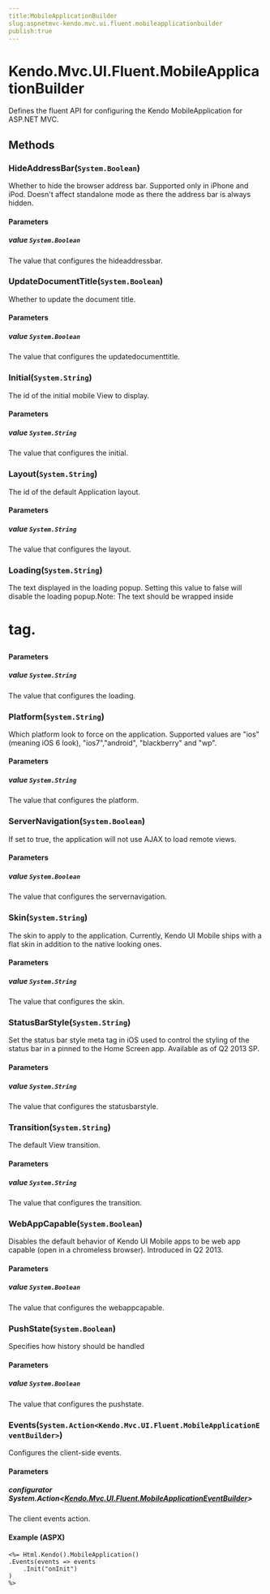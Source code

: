 ```yaml
---
title:MobileApplicationBuilder
slug:aspnetmvc-kendo.mvc.ui.fluent.mobileapplicationbuilder
publish:true
---
```


# Kendo.Mvc.UI.Fluent.MobileApplicationBuilder
Defines the fluent API for configuring the Kendo MobileApplication for ASP.NET MVC.



## Methods

### HideAddressBar(`System.Boolean`)
Whether to hide the browser address bar. Supported only in iPhone and iPod. Doesn't affect standalone mode as there the address bar is always hidden.


#### Parameters

##### value `System.Boolean`
The value that configures the hideaddressbar.





### UpdateDocumentTitle(`System.Boolean`)
Whether to update the document title.


#### Parameters

##### value `System.Boolean`
The value that configures the updatedocumenttitle.





### Initial(`System.String`)
The id of the initial mobile View to display.


#### Parameters

##### value `System.String`
The value that configures the initial.





### Layout(`System.String`)
The id of the default Application layout.


#### Parameters

##### value `System.String`
The value that configures the layout.





### Loading(`System.String`)
The text displayed in the loading popup. Setting this value to false will disable the loading popup.Note: The text should be wrapped inside <h1> tag.


#### Parameters

##### value `System.String`
The value that configures the loading.





### Platform(`System.String`)
Which platform look to force on the application. Supported values are "ios" (meaning iOS 6 look), "ios7","android", "blackberry" and "wp".


#### Parameters

##### value `System.String`
The value that configures the platform.





### ServerNavigation(`System.Boolean`)
If set to true, the application will not use AJAX to load remote views.


#### Parameters

##### value `System.Boolean`
The value that configures the servernavigation.





### Skin(`System.String`)
The skin to apply to the application. Currently, Kendo UI Mobile ships with a flat skin in addition to the native looking ones.


#### Parameters

##### value `System.String`
The value that configures the skin.





### StatusBarStyle(`System.String`)
Set the status bar style meta tag in iOS used to control the styling of the status bar in a pinned to the Home Screen app. Available as of Q2 2013 SP.


#### Parameters

##### value `System.String`
The value that configures the statusbarstyle.





### Transition(`System.String`)
The default View transition.


#### Parameters

##### value `System.String`
The value that configures the transition.





### WebAppCapable(`System.Boolean`)
Disables the default behavior of Kendo UI Mobile apps to be web app capable (open in a chromeless browser). Introduced in Q2 2013.


#### Parameters

##### value `System.Boolean`
The value that configures the webappcapable.





### PushState(`System.Boolean`)
Specifies how history should be handled


#### Parameters

##### value `System.Boolean`
The value that configures the pushstate.





### Events(`System.Action<Kendo.Mvc.UI.Fluent.MobileApplicationEventBuilder>`)
Configures the client-side events.


#### Parameters

##### configurator System.Action<[Kendo.Mvc.UI.Fluent.MobileApplicationEventBuilder](/kendo-ui/api/wrappers/aspnet-mvc/Kendo.Mvc.UI.Fluent/MobileApplicationEventBuilder)>
The client events action.




#### Example (ASPX)
    <%= Html.Kendo().MobileApplication()
    .Events(events => events
        .Init("onInit")
    )
    %>



